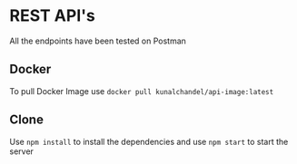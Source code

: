 
# REST API's
 All the endpoints have been tested on Postman 

## Docker
To pull Docker Image use `docker pull kunalchandel/api-image:latest`

## Clone
Use `npm install` to install the dependencies
and use `npm start` to start the server

